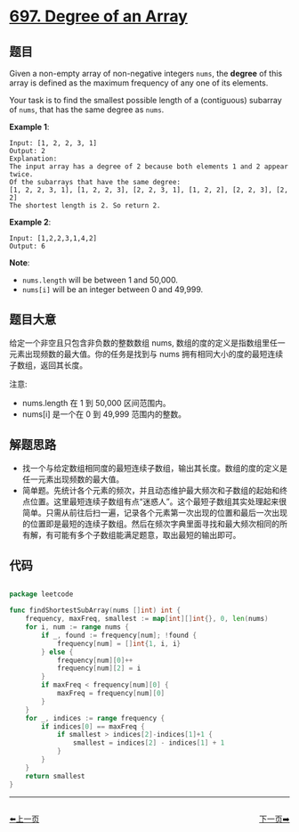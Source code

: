 # [697. Degree of an Array](https://leetcode.com/problems/degree-of-an-array/)


## 题目

Given a non-empty array of non-negative integers `nums`, the **degree** of this array is defined as the maximum frequency of any one of its elements.

Your task is to find the smallest possible length of a (contiguous) subarray of `nums`, that has the same degree as `nums`.

**Example 1**:

```
Input: [1, 2, 2, 3, 1]
Output: 2
Explanation: 
The input array has a degree of 2 because both elements 1 and 2 appear twice.
Of the subarrays that have the same degree:
[1, 2, 2, 3, 1], [1, 2, 2, 3], [2, 2, 3, 1], [1, 2, 2], [2, 2, 3], [2, 2]
The shortest length is 2. So return 2.

```

**Example 2**:

```
Input: [1,2,2,3,1,4,2]
Output: 6
```

**Note**:

- `nums.length` will be between 1 and 50,000.
- `nums[i]` will be an integer between 0 and 49,999.


## 题目大意

给定一个非空且只包含非负数的整数数组 nums, 数组的度的定义是指数组里任一元素出现频数的最大值。你的任务是找到与 nums 拥有相同大小的度的最短连续子数组，返回其长度。

注意:

- nums.length 在 1 到 50,000 区间范围内。
- nums[i] 是一个在 0 到 49,999 范围内的整数。


## 解题思路

- 找一个与给定数组相同度的最短连续子数组，输出其长度。数组的度的定义是任一元素出现频数的最大值。
- 简单题。先统计各个元素的频次，并且动态维护最大频次和子数组的起始和终点位置。这里最短连续子数组有点“迷惑人”。这个最短子数组其实处理起来很简单。只需从前往后扫一遍，记录各个元素第一次出现的位置和最后一次出现的位置即是最短的连续子数组。然后在频次字典里面寻找和最大频次相同的所有解，有可能有多个子数组能满足题意，取出最短的输出即可。

## 代码

```go

package leetcode

func findShortestSubArray(nums []int) int {
	frequency, maxFreq, smallest := map[int][]int{}, 0, len(nums)
	for i, num := range nums {
		if _, found := frequency[num]; !found {
			frequency[num] = []int{1, i, i}
		} else {
			frequency[num][0]++
			frequency[num][2] = i
		}
		if maxFreq < frequency[num][0] {
			maxFreq = frequency[num][0]
		}
	}
	for _, indices := range frequency {
		if indices[0] == maxFreq {
			if smallest > indices[2]-indices[1]+1 {
				smallest = indices[2] - indices[1] + 1
			}
		}
	}
	return smallest
}

```


----------------------------------------------
<div style="display: flex;justify-content: space-between;align-items: center;">
<p><a href="https://books.halfrost.com/leetcode/ChapterFour/0600~0699/0695.Max-Area-of-Island/">⬅️上一页</a></p>
<p><a href="https://books.halfrost.com/leetcode/ChapterFour/0600~0699/0699.Falling-Squares/">下一页➡️</a></p>
</div>
